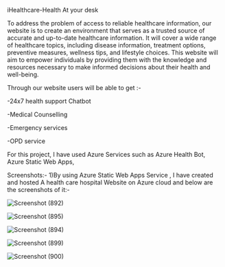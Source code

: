 iHealthcare-Health At your desk

To address the problem of access to reliable healthcare information, our website is to create an environment that  serves as a trusted source of accurate and up-to-date healthcare information. It will cover a wide range of healthcare topics, including disease information, treatment options, preventive measures, wellness tips, and lifestyle choices. This website will aim to empower individuals by providing them with the knowledge and resources necessary to make informed decisions about their health and well-being.

Through our website users will be able to get :-

-24x7 health support Chatbot

-Medical Counselling

-Emergency services

-OPD service

For this project, I have used Azure Services such as Azure Health Bot, Azure Static Web Apps,

Screenshots:- 1)By using Azure Static Web Apps Service , I have created and hosted A health care hospital Website on Azure cloud and below are the screenshots of it:-

![Screenshot (892)](https://github.com/itsanushkagupta/ftrproject/assets/84274062/3b1a21bb-5721-4799-97bb-dedbdd5d3f82)

![Screenshot (895)](https://github.com/itsanushkagupta/ftrproject/assets/84274062/8b6ebffa-2ab2-43c2-811b-af4b6590335d)

![Screenshot (894)](https://github.com/itsanushkagupta/ftrproject/assets/84274062/e409aa6c-c88a-423a-b552-5b1f921f97f0)

![Screenshot (899)](https://github.com/itsanushkagupta/ftrproject/assets/84274062/c4cd7b28-30d1-4dcd-930a-5873b9017347)

![Screenshot (900)](https://github.com/itsanushkagupta/ftrproject/assets/84274062/db8f2e74-9e92-4f0e-8d32-8d9a7bae200a)



